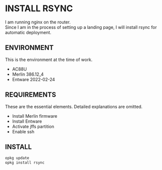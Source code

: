 # INSTALL RSYNC

I am running nginx on the router. \
Since I am in the process of setting up a landing page, I will install rsync for automatic deployment.

## ENVIRONMENT

This is the environment at the time of work.

- AC88U
- Merlin 386.12\_4
- Entware 2022-02-24

## REQUIREMENTS

These are the essential elements. Detailed explanations are omitted.

- Install Merlin firmware
- Install Entware
- Activate jffs partition
- Enable ssh

## INSTALL

```bash
opkg update
opkg install rsync
```

